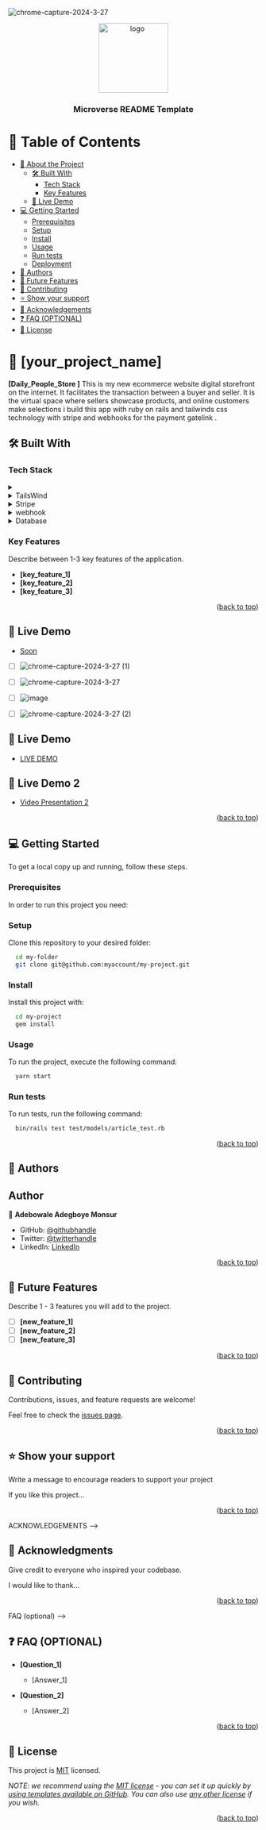 ![chrome-capture-2024-3-27](https://github.com/ademibowale/Daily-Blog/assets/92458236/e2355f6a-3eb6-4deb-bc95-9580a0b4efcb)<a name="readme-top"></a>
<div align="center">
  <img src="murple_logo.png" alt="logo" width="140"  height="auto" />
  <br/>

  <h3><b>Microverse README Template</b></h3>

</div>

# 📗 Table of Contents

- [📖 About the Project](#about-project)
  - [🛠 Built With](#built-with)
    - [Tech Stack](#tech-stack)
    - [Key Features](#key-features)
  - [🚀 Live Demo](#live-demo)
- [💻 Getting Started](#getting-started)
  - [Prerequisites](#prerequisites)
  - [Setup](#setup)
  - [Install](#install)
  - [Usage](#usage)
  - [Run tests](#run-tests)
  - [Deployment](#deployment)
- [👥 Authors](#authors)
- [🔭 Future Features](#future-features)
- [🤝 Contributing](#contributing)
- [⭐️ Show your support](#support)
- [🙏 Acknowledgements](#acknowledgements)
- [❓ FAQ (OPTIONAL)](#faq)
- [📝 License](#license)

# 📖 [your_project_name] <a name="about-project"></a>

> 
**[Daily_People_Store ]** 
This is my new ecommerce website digital storefront on the internet. It facilitates the transaction between a buyer and seller. It is the virtual space where sellers showcase products, and online customers make selections  i build this app with ruby on rails and tailwinds css technology with stripe and webhooks for the payment gatelink .

## 🛠 Built With <a name="built-with"></a>

### Tech Stack <a name="tech-stack"></a>

> 

<details>
  <summary></summary>
  <ul>
    <li><a href="https://rubyonrails.org/">Ruby on Rails</a></li>
  </ul>
</details>

<details>
  <summary>TailsWind</summary>
  <ul>
    <li><a href="https://expressjs.com/">TailWind CSS</a></li>
  </ul>
</details>

<details>
<summary>Stripe</summary>
  <ul>
    <li><a href="https://www.stripe.com">Stripe</a></li>
  </ul>
</details>

<details>
<summary>webhook</summary>
  <ul>
    <li><a href="https://www.stripe/webhooks/">Webhooks</a></li>
  </ul>
</details>

<details>
<summary>Database</summary>
  <ul>
    <li><a href="https://www.postgresql.org/">PostgreSQL</a></li>
  </ul>
</details>



### Key Features <a name="key-features"></a>

 Describe between 1-3 key features of the application.

- **[key_feature_1]**
- **[key_feature_2]**
- **[key_feature_3]**

<p align="right">(<a href="#readme-top">back to top</a>)</p>


## 🚀 Live Demo <a name="live-demo"></a>

- [Soon](https://google.com)

- [ ] ![chrome-capture-2024-3-27 (1)](https://github.com/ademibowale/Daily-Blog/assets/92458236/94165f2f-3616-4726-8873-482624e79e7a)

- [ ] ![chrome-capture-2024-3-27](https://github.com/ademibowale/Daily-Blog/assets/92458236/83bb03c8-16c8-423f-b7d6-c0d60937b64b)

- [ ] ![image](https://github.com/ademibowale/Daily-Blog/assets/92458236/d3c04bd1-9616-43d4-a4e0-80c4ecdb997b)

- [ ] ![chrome-capture-2024-3-27 (2)](https://github.com/ademibowale/Daily-Blog/assets/92458236/36a254fe-4105-4909-9377-e8d35ae61725)




## 🚀 Live Demo <a name="live-demo"></a>

- [LIVE DEMO](https://dailypeople-blog.onrender.com/)


## 🚀 Live Demo 2 <a name="live-demo"></a>

- [Video Presentation 2]()

<p align="right">(<a href="#readme-top">back to top</a>)</p>

## 💻 Getting Started <a name="getting-started"></a>


To get a local copy up and running, follow these steps.

### Prerequisites

In order to run this project you need:

### Setup

Clone this repository to your desired folder:

```sh
  cd my-folder
  git clone git@github.com:myaccount/my-project.git
```


### Install

Install this project with:

```sh
  cd my-project
  gem install
```

### Usage

To run the project, execute the following command:

```sh
  yarn start
```


### Run tests

To run tests, run the following command:


```sh
  bin/rails test test/models/article_test.rb
```

<p align="right">(<a href="#readme-top">back to top</a>)</p>



## 👥 Authors <a name="authors"></a>


## Author

👤 **Adebowale Adegboye Monsur**

- GitHub: [@githubhandle](https://github.com/ademibowale)
- Twitter: [@twitterhandle](https://twitter.com/Ademibowale1)
- LinkedIn: [LinkedIn](https://www.linkedin.com/in/adebowale-adegboye-143568221/)



<p align="right">(<a href="#readme-top">back to top</a>)</p>


## 🔭 Future Features <a name="future-features"></a>

Describe 1 - 3 features you will add to the project.

- [ ] **[new_feature_1]**
- [ ] **[new_feature_2]**
- [ ] **[new_feature_3]**

<p align="right">(<a href="#readme-top">back to top</a>)</p>

## 🤝 Contributing <a name="contributing"></a>

Contributions, issues, and feature requests are welcome!

Feel free to check the [issues page](../../issues/).

<p align="right">(<a href="#readme-top">back to top</a>)</p>

## ⭐️ Show your support <a name="support"></a>

Write a message to encourage readers to support your project

If you like this project...

<p align="right">(<a href="#readme-top">back to top</a>)</p>

ACKNOWLEDGEMENTS -->

## 🙏 Acknowledgments <a name="acknowledgements"></a>

 Give credit to everyone who inspired your codebase.

I would like to thank...

<p align="right">(<a href="#readme-top">back to top</a>)</p>

 FAQ (optional) -->

## ❓ FAQ (OPTIONAL) <a name="faq"></a>



- **[Question_1]**

  - [Answer_1]

- **[Question_2]**

  - [Answer_2]

<p align="right">(<a href="#readme-top">back to top</a>)</p>

## 📝 License <a name="license"></a>

This project is [MIT](./LICENSE) licensed.

_NOTE: we recommend using the [MIT license](https://choosealicense.com/licenses/mit/) - you can set it up quickly by [using templates available on GitHub](https://docs.github.com/en/communities/setting-up-your-project-for-healthy-contributions/adding-a-license-to-a-repository). You can also use [any other license](https://choosealicense.com/licenses/) if you wish._

<p align="right">(<a href="#readme-top">back to top</a>)</p>
